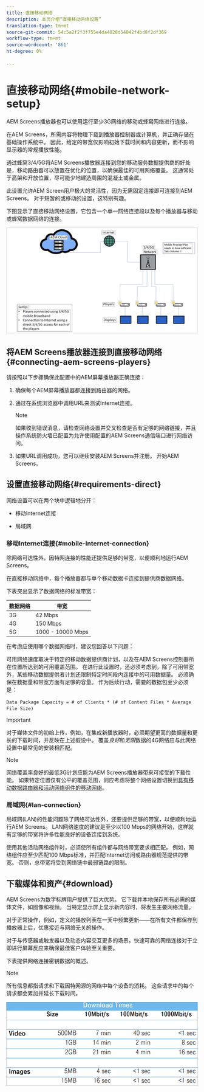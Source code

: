 ```yaml
---
title: 直接移动网络
description: 本页介绍“直接移动网络设置”
translation-type: tm+mt
source-git-commit: 54c5a2f2f3f755e4da4028d54042f4bd8f2df369
workflow-type: tm+mt
source-wordcount: '861'
ht-degree: 0%

---
```



# 直接移动网络{#mobile-network-setup}

AEM Screens播放器也可以使用运行至少3G网络的移动或蜂窝网络进行连接。

在AEM Screens，所需内容将物理下载到播放器控制器或计算机，并正确存储在基础操作系统中。 因此，给定的带宽仅影响初始下载时间和内容更新，而不影响显示器的常规播放性能。

通过蜂窝3/4/5G将AEM Screens播放器连接到您的移动服务数据提供商的好处是，移动路由器可以放置在优化的位置，以确保最佳的可用网络覆盖。 这通常处于高架和开放位置，尽可能少地建造周围的混凝土或金属。

此设置允许AEM Screen用户极大的灵活性，因为无需固定连接即可连接到AEM Screens。 对于短暂的或移动的设置，这特别有趣。

下图显示了直接移动网络设置，它包含一个单一网络连接段以及每个播放器与移动或蜂窝数据网络的连接。

![](/help/using/assets/direct-mobile-1.png)

## 将AEM Screens播放器连接到直接移动网络{#connecting-aem-screens-players}

请按照以下步骤确保此配置中的AEM屏幕播放器正确连接：

1. 确保每个AEM屏幕播放器都连接到路由器的网络。

1. 通过在系统浏览器中调用URL来测试Internet连接。

   >[!NOTE]
   >如果收到错误消息，请检查网络设置并交叉检查是否有足够的网络链接，并且操作系统防火墙已配置为允许使用配置的AEM Screens通信端口进行网络访问。

1. 如果URL调用成功，您可以继续安装AEM Screens并注册。 开始AEM Screens。

## 设置直接移动网络{#requirements-direct}

网络设置可以在两个块中逻辑地分开：

* 移动Internet连接

* 局域网

### 移动Internet连接{#mobile-internet-connection}

除网络可达性外，因特网连接的性能还提供足够的带宽，以便顺利地运行AEM Screens。

在直接移动网络中，每个播放器都与单个移动数据卡连接到提供商数据网络。

下表突出显示了数据网络的标准带宽：

| 数据网络 | 带宽 |
|--- |--- |
| 3G | 42 Mbps |
| 4G | 150 Mbps |
| 5G | 1000 - 10000 Mbps |

在考虑应使用哪个数据网络时，建议您回答以下问题：

可用网络速度取决于特定的移动数据提供商计划，以及在AEM Screens控制器所在位置所达到的可用覆盖范围。
在进行此设置时，还必须考虑到，除了可用带宽外，某些移动数据提供者计划还限制特定时间段内连接中的可用数据量。 必须确保在数据量和带宽方面有足够的容量。
作为后续行动，需要的数据包至少必须是：

`Data Package Capacity = # of Clients * (# of Content Files * Average File Size)`


>[!IMPORTANT]
>对于媒体文件的初始上传，例如，在集成新播放器时，必须期望更高的数据量和更长的下载时间，并反映在上述假设中。 覆盖&#x200B;*良好*&#x200B;和&#x200B;*无限*&#x200B;数据的4G网络应与此网络设置中最常见的安装相匹配。

>[!NOTE]
>网络覆盖率良好的最低3G计划应能为AEM Screens播放器带来可接受的下载性能。 如果特定位置仅有公平的覆盖范围，则应考虑将整个网络设置切换到[具有移动数据路由器和活动网络组件的移动网络](/help/using/mobile-network-router.md)。


### 局域网{#lan-connection}

局域网(LAN)的性能问题除了网络可达性外，还要提供足够的带宽，以便顺利地运行AEM Screens。 LAN网络速度的建议是至少以100 Mbps的网络开始，这样就有足够的带宽将许多性能良好的设备连接到系统。

使用其他活动网络组件时，必须使所有组件都与网络带宽要求相匹配。 例如，网络组件应至少匹配100 Mbps标准，并匹配Internet访问或路由器规范提供的带宽。 否则，总带宽将受到网络链中最弱链路的限制。

## 下载媒体和资产{#download}

AEM Screens为数字标牌用户提供了巨大优势。 它下载并本地保存所有必需的媒体文件，如图像和视频。 当特定显示屏上显示新内容时，将发生主要网络流量。

对于正常操作，例如，定义的播放列表在一天中频繁更新——在所有文件都保存到播放器上后，优惠接近与网络无关的操作。

对于与传感器或触发器以及动态内容交互更多的场景，快速可靠的网络连接对于立即进行屏幕反应来确保最佳客户体验至关重要。

下表提供网络连接密钥数据的概述。

>[!NOTE]
>
>所有信息都指请求和下载因特网源的网络中每个设备的消耗。 这些请求中的每个请求都会累加并延长下载时间。

![](/help/using/assets/download-times-mobile.png)



